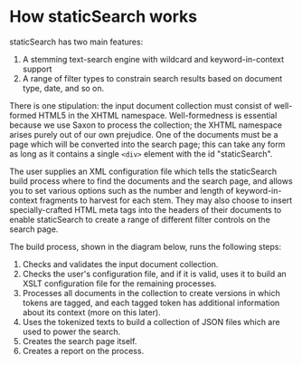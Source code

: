 # How staticSearch works

staticSearch has two main features:

1. A stemming text-search engine with wildcard and keyword-in-context support
1. A range of filter types to constrain search results based on document type, date, and so on.

There is one stipulation: the input document collection must consist of well-formed HTML5 in the XHTML namespace. Well-formedness is essential because we use Saxon to process the collection; the XHTML namespace arises purely out of our own prejudice. One of the documents must be a page which will be converted into the search page; this can take any form as long as it contains a single <code>&lt;div&gt;</code> element with the id "staticSearch".

The user supplies an XML configuration file which tells the staticSearch build process where to find the documents and the search page, and allows you to set various options such as the number and length of keyword-in-context fragments to harvest for each stem. They may also choose to insert specially-crafted HTML meta tags into the headers of their documents to enable staticSearch to create a range of different filter controls on the search page.

The build process, shown in the diagram below, runs the following steps:

1. Checks and validates the input document collection.
1. Checks the user's configuration file, and if it is valid, uses it to build an XSLT configuration file for the remaining processes.
1. Processes all documents in the collection to create versions in which tokens are tagged, and each tagged token has additional information about its context (more on this later).
1. Uses the tokenized texts to build a collection of JSON files which are used to power the search.
1. Creates the search page itself.
1. Creates a report on the process.



